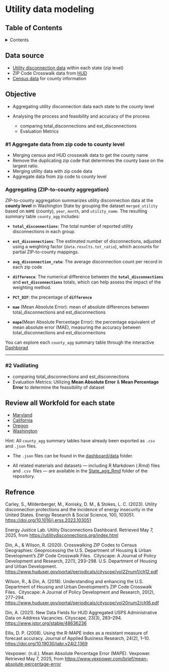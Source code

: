 

# Utility data modeling

## Table of Contents

<details>

   <summary>Contents</summary>

1. [Data source](#data-source)
1. [Objective](#objective)
   1. [#1 Aggregate data from zip code to county level](#1-aggregate-data-from-zip-code-to-county-level)
   1. [Aggregating (ZIP-to-county aggregation)](#aggregating-zip-to-county-aggregation)
   1. [#2 Vadilating](#2-vadilating)
1. [Review all Workfold for each state](#review-all-workfold-for-each-state)
1. [Refrence](#refrence)

</details>


## Data source
- [Utility disconnection data](https://github.com/sujiatong/MUSA-Praticum-Jiatong/tree/d68658d60ef7d0ed9b9b2154280c585d7780c8aa/Zip%20Code%20Data/State-Specific%20Data) within each state (zip level)
-  ZIP Code Crosswalk data from [HUD](https://www.huduser.gov/portal/dataset/uspszip-api.html)
-  [Census data](https://www.census.gov/geographies/reference-files/time-series/geo/county-adjacency.html) for county information
  

## Objective
- Aggregating utility disconnection data each state to the county level

- Analysing the process and feasibility and accuracy of the process
  - comparing total_disconnections and est_disconnections
  - Evaluation Metrics

### #1 Aggregate data from zip code to county level
  - Merging census and HUD crosswalk data to get the county name
  - Remove the duplicating zip code that determines the county base on the largest ratio.
  - Merging utility data with zip code data
  - Aggregate data from zip code to county level
  
### Aggregating (ZIP-to-county aggregation)

ZIP-to-county aggregation summarizes utility disconnection data at the **county level** in Washington State by grouping the dataset `merged_utility` based on `NAME` (county), `year`, `month`, and `utility_name`.
The resulting summary table `county_agg` includes:

-   **`total_disconnections`**: The total number of reported utility disconnections in each group.

-   **`est_disconnections`**: The estimated number of disconnections, adjusted using a weighting factor (`data.results.tot_ratio`), which accounts for partial ZIP-to-county mappings.

-   **`avg_disconnection_rate`**: The average disconnection count per record in each zip code

-   **`difference`**: The numerical difference between the **`total_disconnections`** and **`est_disconnections`** totals, which can help assess the impact of the weighting method.

- **`PCT_DIF`**: the precentage of **`difference`**
- **`mae`** (Mean Absolute Error): mean of absolute differences between total_disconnections and est_disconnections

- **`mape`**(Mean Absolute Percentage Error):
the percentage equivalent of mean absolute error (MAE), measuring the accuracy between total_disconnections and est_disconnections


You can explore each ``county_agg`` summary table through the interactive 
[Dashborad](https://sujiatong.github.io/MUSA-Praticum-Jiatong/dashboard/index.html)

--- 
### #2 Vadilating
  - comparing total_disconnections and est_disconnections
  - Evaluation Metrics: Utilizing **Mean Absolute Error** & **Mean Percentage Error** to determine the feassibility of dataset


## Review all Workfold for each state
- [Maryland](https://sujiatong.github.io/MUSA-Praticum-Jiatong/State_agg_Rmd/maryland_new.html)
- [California](https://sujiatong.github.io/MUSA-Praticum-Jiatong/State_agg_Rmd/California.html)
- [Oregon](https://sujiatong.github.io/MUSA-Praticum-Jiatong/State_agg_Rmd/oregon.html)
- [Washington](https://sujiatong.github.io/MUSA-Praticum-Jiatong/State_agg_Rmd/WA.html)
  

Hint: All ``county_agg`` summary tables have already been exported as ``.csv `` and ``.json`` files. 

- The ``.json`` files can be found in the [dashboard/data](https://github.com/sujiatong/MUSA-Praticum-Jiatong/tree/main/dashboard/data) folder.

- All related materials and datasets — including R Markdown (.Rmd) files and ``.csv ``files — are available in the [State_agg_Rmd](https://github.com/sujiatong/MUSA-Praticum-Jiatong/tree/main/State_agg_Rmd) folder of the repository.




## Refrence
Carley, S., Mildenberger, M., Konisky, D. M., & Stokes, L. C. (2023). Utility disconnection protections and the incidence of energy insecurity in the United States. Energy Research & Social Science, 100, 103051. https://doi.org/10.1016/j.erss.2023.103051

Energy Justice Lab. Utility Disconnections Dashboard. Retrieved May 7, 2025, from https://utilitydisconnections.org/index.html

Din, A., & Wilson, R. (2020). Crosswalking ZIP Codes to Census Geographies: Geoprocessing the U.S. Department of Housing & Urban Development’s ZIP Code Crosswalk Files.  Cityscape: A Journal of Policy Development and Research, 22(1), 293–298. U.S. Department of Housing and Urban Development.  https://www.huduser.gov/portal/periodicals/cityscpe/vol22num1/ch12.pdf​

Wilson, R., & Din, A. (2018). Understanding and enhancing the U.S. Department of Housing and Urban Development’s ZIP Code Crosswalk Files.  Cityscape: A Journal of Policy Development and Research, 20(2), 277–294.  https://www.huduser.gov/portal/periodicals/cityscpe/vol20num2/ch16.pdf​

Din, A. (2021). New Data Fields for HUD Aggregated USPS Administrative Data on Address Vacancies. Cityscape, 23(3), 283–294. https://www.jstor.org/stable/48636236

Ellis, D. P. (2008). Using the R-MAPE index as a resistant measure of forecast accuracy. Journal of Applied Business Research, 24(2), 1–10. https://doi.org/10.19030/jabr.v24i2.1369

Vexpower. (n.d.). Mean Absolute Percentage Error (MAPE). Vexpower. Retrieved May 7, 2025, from https://www.vexpower.com/brief/mean-absolute-percentage-error